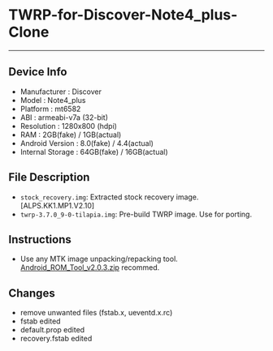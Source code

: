 # TWRP-for-Discover-Note4_plus-Clone
---
## Device Info
- Manufacturer : Discover
- Model : Note4_plus
- Platform : mt6582
- ABI : armeabi-v7a (32-bit)
- Resolution : 1280x800 (hdpi)
- RAM : 2GB(fake) / 1GB(actual)
- Android Version : 8.0(fake) / 4.4(actual)
- Internal Storage : 64GB(fake) / 16GB(actual)
 
## File Description
- `stock_recovery.img`: Extracted stock recovery image. [ALPS.KK1.MP1.V2.10]
- `twrp-3.7.0_9-0-tilapia.img`: Pre-build TWRP image. Use for porting.

## Instructions
- Use any MTK image unpacking/repacking tool. [Android_ROM_Tool_v2.0.3.zip](https://download2268.mediafire.com/h6kjg21odziglCYkoeFkibhrztjT4pZvd_MsYMt7pZbWlKjpjRmlYfEt9a75C5H8ejdKK0c2jQnVbVPNNUka3KVzyYK5wzcuR04kfEjknPQany-12115CzdDbSOS19A_V2H_J2Yi9zAMgxYHH6EPJeuIoObXWAxrBdIqhwsNKGc6ytY/vgqe6w7sfxqd8ur/Android_ROM_Tool_v2.0.3.zip) recommed.


## Changes
- remove unwanted files (fstab.x, ueventd.x.rc)
- fstab edited
- default.prop edited
- recovery.fstab edited